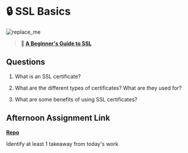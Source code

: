 # 🔒 SSL Basics

![replace_me](https://codeworks.blob.core.windows.net/public/assets/img/illustrations/placeholder.svg)

> **📖 [A Beginner's Guide to SSL](https://codeworksacademy.com/fs-student-guide/resources/wk8-9/07-SSL)**

## Questions

1. What is an SSL certificate?



2. What are the different types of certificates? What are they used for?



3. What are some benefits of using SSL certificates?



## Afternoon Assignment Link

**[Repo](https://github.com/chris-hildebrandt/<ASSIGNMENT_REPO>)**

Identify at least 1 takeaway from today's work
